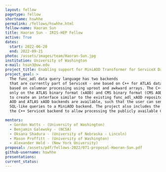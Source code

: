 ```yaml
---
layout: fellow
pagetype: fellow
shortname: hswhhe
permalink: /fellows/hswhhe.html
fellow-name: Haoran Sun
title: Haoran Sun - IRIS-HEP Fellow
active: True
dates:
  start: 2022-06-20
  end: 2022-09-21
photo: /assets/images/team/Haoran-Sun.jpg
institution: University of Washington
e-mail: hsun3@uw.edu
project_title: Enabling support for MiniAOD Transformer for ServiceX Data Delivery Service
project_goal: >
  The func_adl data query language has two backends
  that are currently part of ServiceX - one based on C++ for ATLAS data and CMS data, and one
  based on columnar processing using uproot and awkward arrays. The C++ backend currently runs
  only on the ATLAS binary format (xAOD) and CMS binary format (CMS AOD). This project aims
  to create an interface similar to the existing func_adl_xAOD repository, where both CMS
  AOD and ATLAS xAOD backends are available, such that the user can send hierarchical
  SQL-like queries to a MiniAOD backend. The project also includes the required modifications of
  the C++ ServiceX backend to allow processing the publicly available CMS MiniAOD binary files.

mentors:
  - Gordon Watts - (University of Washington)
  - Benjamin Galewsky - (NCSA)
  - Oksana Shadura - (University of Nebraska - Lincoln)
  - Mason Proffitt - (University of Washington)
  - Alexander Held - (New York University)
proposal: /assets/pdf/fellows-2022/071-proposal-Haoran-Sun.pdf
github-username: hswhhe
presentations:
current_status:
---
```


